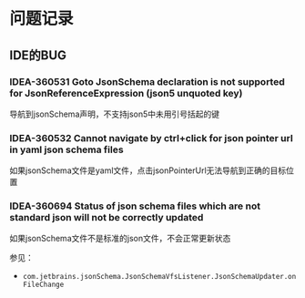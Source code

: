# 问题记录

## IDE的BUG

### IDEA-360531 Goto JsonSchema declaration is not supported for JsonReferenceExpression (json5 unquoted key)

导航到jsonSchema声明，不支持json5中未用引号括起的键

### IDEA-360532 Cannot navigate by ctrl+click for json pointer url in yaml json schema files

如果jsonSchema文件是yaml文件，点击jsonPointerUrl无法导航到正确的目标位置

### IDEA-360694 Status of json schema files which are not standard json will not be correctly updated

如果jsonSchema文件不是标准的json文件，不会正常更新状态

参见：

* `com.jetbrains.jsonSchema.JsonSchemaVfsListener.JsonSchemaUpdater.onFileChange`